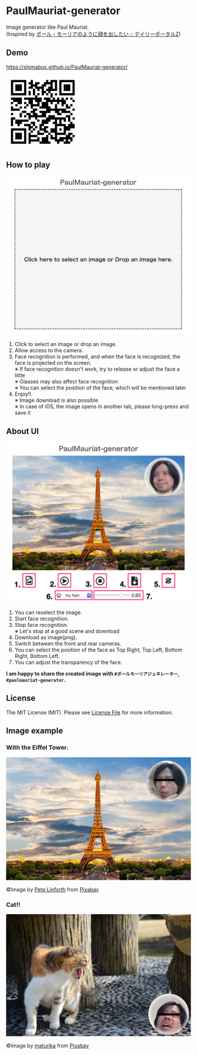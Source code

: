 # PaulMauriat-generator

Image generator like Paul Mauriat.  
(Inspired by [ポール・モーリアのように顔を出したい :: デイリーポータルZ](https://dailyportalz.jp/kiji/11263 "ポール・モーリアのように顔を出したい :: デイリーポータルZ"))

## Demo

https://shimabox.github.io/PaulMauriat-generator/

![demo-qr](https://github.com/shimabox/assets/blob/master/PaulMauriat-generator/qr.png)

## How to play

<img src="https://github.com/shimabox/assets/blob/master/PaulMauriat-generator/first-view.png" alt="first-view" title="first-view" width="560px">

1. Click to select an image or drop an image.
2. Allow access to the camera.
3. Face recognition is performed, and when the face is recognized, the face is projected on the screen.  
※ If face recognition doesn't work, try to release or adjust the face a little  
※ Glasses may also affect face recognition  
※ You can select the position of the face, which will be mentioned later
4. Enjoy!!.  
※ Image download is also possible  
※ In case of iOS, the image opens in another tab, please long-press and save it

## About UI

<img src="https://github.com/shimabox/assets/blob/master/PaulMauriat-generator/ui.png" alt="ui" title="ui" width="560px">

1. You can reselect the image.
2. Start face recognition.
3. Stop face recognition.  
※ Let's stop at a good scene and download  
4. Download as image(png).
5. Switch between the front and rear cameras.
6. You can select the position of the face as Top Right, Top Left, Bottom Right, Bottom Left.
7. You can adjust the transparency of the face.

**I am happy to share the created image with `#ポールモーリアジェネレーター`, `#paulmauriat-generator`.**

## License
The MIT License (MIT). Please see [License File](LICENSE) for more information.

## Image example

### With the Eiffel Tower.

![example_1](https://github.com/shimabox/assets/blob/master/PaulMauriat-generator/example_1.png)

©Image by <a href="https://pixabay.com/ja/users/TheDigitalArtist-202249/?utm_source=link-attribution&amp;utm_medium=referral&amp;utm_campaign=image&amp;utm_content=3349075">Pete Linforth</a> from <a href="https://pixabay.com/ja/?utm_source=link-attribution&amp;utm_medium=referral&amp;utm_campaign=image&amp;utm_content=3349075">Pixabay</a>

### Cat!!

![example_2](https://github.com/shimabox/assets/blob/master/PaulMauriat-generator/example_2.png)

©Image by <a href="https://pixabay.com/ja/users/maturika-1227075/?utm_source=link-attribution&amp;utm_medium=referral&amp;utm_campaign=image&amp;utm_content=939367">maturika</a> from <a href="https://pixabay.com/ja/?utm_source=link-attribution&amp;utm_medium=referral&amp;utm_campaign=image&amp;utm_content=939367">Pixabay</a>